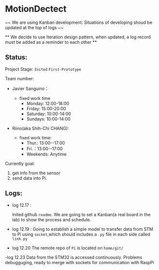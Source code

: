 # MotionDectect
~~ We are using Kanban development: Situations of developing shoud be updated at the top of logs ~~

** We decide to use Iteration design pattern, when updated, a log record must be added as a reminder to each other **
## Status:
Project Stage: `Inited` `First-Prototype`

Team number:

 -  Javier Sanguino：
     - fixed work time 
       - Monday: 12:00-18:00
       - Friday: 15:00-20:00
       - Saturday: 10:00-14:00
       - Sundays: 10:00-14:00
  
- Riino(aka Shih-Chi CHANG):
  -  fixed work time: 
     -  Thur.:  13:00--17:00 
     -  Fri.：13:00--17:00 
     -   Weekends: Anytime
  
Currently goal: 

  1. get info from the sensor
  2. send data into Pi.

## Logs:

- log 12.17 :

  Inited github `readme`.
  We are going to set a Kanban(a real board in the lab) to show the process and schedule.

- log 12.19 :
  Going to establish a simple model to transfer data from STM to Pi using `socket`,which should includes a `.py` file in each side called `link.py`
  
- log 12.20
  The remote repo of `Pi` is located on `home/git/` 
 
 -log 12.23
  Data from the STM32 is accessed continuously. Problems debugguging, ready to merge with sockets for communication with RaspPi
